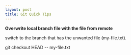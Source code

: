 ```yaml
---
layout: post
title: Git Quick Tips
---
```

**Overwrite local branch file with the file from remote**

switch to the branch that has the unwanted file (my-file.txt).

git checkout HEAD -- my-file.txt

